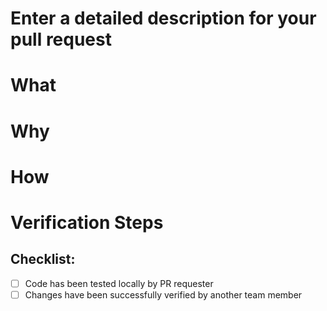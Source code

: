 # Enter a detailed description for your pull request



# What



# Why




# How



# Verification Steps



## Checklist:

- [ ] Code has been tested locally by PR requester
- [ ] Changes have been successfully verified by another team member 
